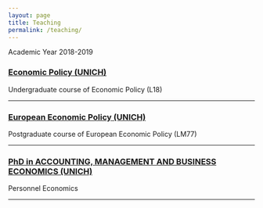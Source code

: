 ```yaml
---
layout: page
title: Teaching
permalink: /teaching/
---
```


Academic Year 2018-2019 

### [Economic Policy (UNICH)](http://elearning.unich.it/enrol/index.php?id=261)
Undergraduate course of Economic Policy (L18)

-----

### [European Economic Policy (UNICH)](http://elearning.unich.it/enrol/index.php?id=259)
Postgraduate course of European Economic Policy (LM77)

-----

### [PhD in ACCOUNTING, MANAGEMENT AND BUSINESS ECONOMICS (UNICH)](http://www.dea.unich.it/ricerca)
Personnel Economics

-----

<!-- ### [Labour Economics (UNIFE)](http://www.unife.it/economia/economia/insegnamenti/economia-del-lavoro)
Undergraduate course of Labour Economics (L18) -->
